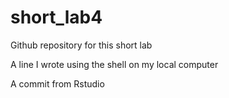 # short_lab4
Github repository for this short lab

A line I wrote using the shell on my local computer

A commit from Rstudio
